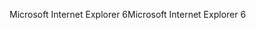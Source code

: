 <span data-ttu-id="044b7-101">Microsoft Internet Explorer 6</span><span class="sxs-lookup"><span data-stu-id="044b7-101">Microsoft Internet Explorer 6</span></span>